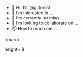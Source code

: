 - 👋 Hi, I’m @gilton73
- 👀 I’m interested in ...
- 🌱 I’m currently learning ...
- 💞️ I’m looking to collaborate on ...
- 📫 How to reach me ...

<!---
gilton73/gilton73 is a ✨ special ✨ repository because its `README.md` (this file) appears on your GitHub profile.
You can click the Preview link to take a look at your changes.
--->./mario
height= 8

